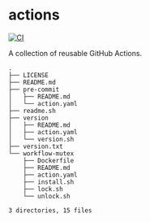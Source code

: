 # actions

[![CI](https://github.com/markushinz/actions/actions/workflows/ci.yaml/badge.svg)](https://github.com/markushinz/actions/actions/workflows/ci.yaml)

A collection of reusable GitHub Actions.

```
.
├── LICENSE
├── README.md
├── pre-commit
│   ├── README.md
│   └── action.yaml
├── readme.sh
├── version
│   ├── README.md
│   ├── action.yaml
│   └── version.sh
├── version.txt
└── workflow-mutex
    ├── Dockerfile
    ├── README.md
    ├── action.yaml
    ├── install.sh
    ├── lock.sh
    └── unlock.sh

3 directories, 15 files
```
